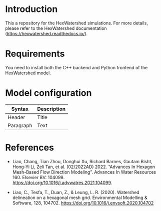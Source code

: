 # Introduction

This a repository for the HexWatershed simulations.
For more details, please refer to the HexWatershed documentation (https://hexwatershed.readthedocs.io/).

# Requirements

You need to install both the C++ backend and Python frontend of the HexWatershed model.

# Model configuration

| Syntax      | Description |
| ----------- | ----------- |
| Header      | Title       |
| Paragraph   | Text        |


# References

* Liao, Chang, Tian Zhou, Donghui Xu, Richard Barnes, Gautam Bisht, Hong-Yi Li, Zeli Tan, et al. (02/2022AD) 2022. “Advances In Hexagon Mesh-Based Flow Direction Modeling”. Advances In Water Resources 160. Elsevier BV: 104099. 
https://doi.org/10.1016/j.advwatres.2021.104099.

* Liao, C., Tesfa, T., Duan, Z., & Leung, L. R. (2020). Watershed delineation on a hexagonal mesh grid. Environmental Modelling & Software, 128, 104702. https://doi.org/10.1016/j.envsoft.2020.104702